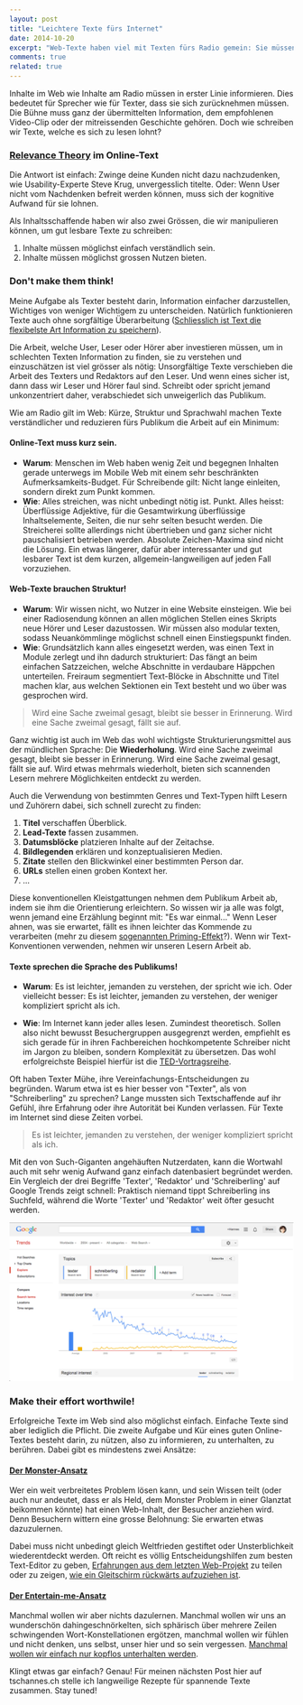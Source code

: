 ```yaml
---
layout: post
title: "Leichtere Texte fürs Internet"
date: 2014-10-20
excerpt: "Web-Texte haben viel mit Texten fürs Radio gemein: Sie müssen kurz, sehr strukturiert und häppchenweise verdaubar sein. Hier wie dort gilt: 'Sag es einfach'. Und: 'Belohne dein Publikum.'"
comments: true
related: true
---
```



Inhalte im Web wie Inhalte am Radio müssen in erster Linie informieren. Dies bedeutet für Sprecher wie für Texter, dass sie sich zurücknehmen müssen. Die Bühne muss ganz der übermittelten Information, dem empfohlenen Video-Clip oder der mitreissenden Geschichte gehören. Doch wie schreiben wir Texte, welche es sich zu lesen lohnt? 

### [Relevance Theory](http://www.phon.ucl.ac.uk/publications/WPL/02papers/wilson_sperber.pdf) im Online-Text

Die Antwort ist einfach: Zwinge deine Kunden nicht dazu nachzudenken, wie Usability-Experte Steve Krug, unvergesslich titelte. Oder: Wenn User nicht vom Nachdenken befreit werden können, muss sich der kognitive Aufwand für sie lohnen.

Als Inhaltsschaffende haben wir also zwei Grössen, die wir manipulieren können, um gut lesbare Texte zu schreiben: 

1. Inhalte müssen möglichst einfach verständlich sein.
2. Inhalte müssen möglichst grossen Nutzen bieten. 

### Don't make them think! 

Meine Aufgabe als Texter besteht darin, Information einfacher darzustellen, Wichtiges von weniger Wichtigem zu unterscheiden. Natürlich funktionieren Texte auch ohne sorgfältige Überarbeitung ([Schliesslich ist Text die flexibelste Art Information zu speichern](http://graydon2.dreamwidth.org/193447.html)). 

Die Arbeit, welche User, Leser oder Hörer aber investieren müssen, um in schlechten Texten Information zu finden, sie zu verstehen und einzuschätzen ist viel grösser als nötig: Unsorgfältige Texte verschieben die Arbeit des Texters und Redaktors auf den Leser. Und wenn eines sicher ist, dann dass wir Leser und Hörer faul sind. Schreibt oder spricht jemand  unkonzentriert daher, verabschiedet sich unweigerlich das Publikum.

Wie am Radio gilt im Web: Kürze, Struktur und Sprachwahl machen Texte verständlicher und reduzieren fürs Publikum die Arbeit auf ein Minimum:

#### Online-Text muss kurz sein.

- **Warum**: Menschen im Web haben wenig Zeit und begegnen Inhalten gerade unterwegs im Mobile Web mit einem sehr beschränkten Aufmerksamkeits-Budget. Für Schreibende gilt: Nicht lange einleiten, sondern direkt zum Punkt kommen.
- **Wie**: Alles streichen, was nicht unbedingt nötig ist. Punkt. Alles heisst: Überflüssige Adjektive, für die Gesamtwirkung überflüssige Inhaltselemente, Seiten, die nur sehr selten besucht werden. Die Streicherei sollte allerdings nicht übertrieben und ganz sicher nicht pauschalisiert betrieben werden. Absolute Zeichen-Maxima sind nicht die Lösung. Ein etwas längerer, dafür aber interessanter und gut lesbarer Text ist dem kurzen, allgemein-langweiligen auf jeden Fall vorzuziehen.

#### Web-Texte brauchen Struktur!

- **Warum**: Wir wissen nicht, wo Nutzer in eine Website einsteigen. Wie bei einer Radiosendung können an allen möglichen Stellen eines Skripts neue Hörer und Leser dazustossen. Wir müssen also modular texten, sodass Neuankömmlinge möglichst schnell einen Einstiegspunkt finden. 
- **Wie**: Grundsätzlich kann alles eingesetzt werden, was einen Text in Module zerlegt und ihn dadurch strukturiert: Das fängt an beim einfachen Satzzeichen, welche Abschnitte in verdaubare Häppchen unterteilen. Freiraum segmentiert Text-Blöcke in Abschnitte und Titel machen klar, aus welchen Sektionen ein Text besteht und wo über was gesprochen wird.

> Wird eine Sache zweimal gesagt, bleibt sie besser in Erinnerung. Wird eine Sache zweimal gesagt, fällt sie auf.

Ganz wichtig ist auch im Web das wohl wichtigste Strukturierungsmittel aus der mündlichen Sprache: Die **Wiederholung**. Wird eine Sache zweimal gesagt, bleibt sie besser in Erinnerung. Wird eine Sache zweimal gesagt, fällt sie auf. Wird etwas mehrmals wiederholt, bieten sich scannenden Lesern mehrere Möglichkeiten entdeckt zu werden.

Auch die Verwendung von bestimmten Genres und Text-Typen hilft Lesern und Zuhörern dabei, sich schnell zurecht zu finden: 

1. **Titel** verschaffen Überblick.
2. **Lead-Texte** fassen zusammen.
3. **Datumsblöcke** platzieren Inhalte auf der Zeitachse. 
4. **Bildlegenden** erklären und konzeptualisieren Medien. 
5. **Zitate** stellen den Blickwinkel einer bestimmten Person dar. 
6. **URLs** stellen einen groben Kontext her.
6. ... 

Diese konventionellen Kleistgattungen nehmen dem Publikum Arbeit ab, indem sie ihm die Orientierung erleichtern. So wissen wir ja alle was folgt, wenn jemand eine Erzählung beginnt mit: "Es war einmal..." Wenn Leser ahnen, was sie erwartet, fällt es ihnen leichter das Kommende zu verarbeiten (mehr zu diesem [sogenannten Priming-Effekt](http://en.wikipedia.org/wiki/Priming_(psychology))?). Wenn wir Text-Konventionen verwenden, nehmen wir unseren Lesern Arbeit ab.

#### Texte sprechen die Sprache des Publikums!

- **Warum**: Es ist leichter, jemanden zu verstehen, der spricht wie ich. Oder vielleicht besser: Es ist leichter, jemanden zu verstehen, der weniger kompliziert spricht als ich.

- **Wie**: Im Internet kann jeder alles lesen. Zumindest theoretisch. Sollen also nicht bewusst Besuchergruppen ausgegrenzt werden, empfiehlt es sich gerade für in ihren Fachbereichen hochkompetente Schreiber nicht im Jargon zu bleiben, sondern Komplexität zu übersetzen. Das wohl erfolgreichste Beispiel hierfür ist die [TED-Vortragsreihe](http://www.ted.com).

Oft haben Texter Mühe, ihre Vereinfachungs-Entscheidungen zu begründen. Warum etwa ist es hier besser von "Texter", als von "Schreiberling" zu sprechen? Lange mussten sich Textschaffende auf ihr Gefühl, ihre Erfahrung oder ihre Autorität bei Kunden verlassen. Für Texte im Internet sind diese Zeiten vorbei. 

> Es ist leichter, jemanden zu verstehen, der weniger kompliziert spricht als ich.

Mit den von Such-Giganten angehäuften Nutzerdaten, kann die Wortwahl auch mit sehr wenig Aufwand ganz einfach datenbasiert begründet werden. Ein Vergleich der drei Begriffe 'Texter', 'Redaktor' und 'Schreiberling' auf Google Trends zeigt schnell: Praktisch niemand tippt Schreiberling ins Suchfeld, während die Worte 'Texter' und 'Redaktor' weit öfter gesucht werden.

![Weltweiter Vergleich der drei Begriffe 'Texter', 'Redaktor' und 'Schreiberling' auf Google Trends: Praktisch niemand sucht nach Schreiberling](/images/trends-2014-10-18.png "Texter gewinnt, Schreiberling verliert, Redaktor im Mittelfeld.")

### Make their effort worthwile!
Erfolgreiche Texte im Web sind also möglichst einfach. Einfache Texte sind aber lediglich die Pflicht. Die zweite Aufgabe und Kür eines guten Online-Textes besteht darin, zu nützen, also zu informieren, zu unterhalten, zu berühren. Dabei gibt es mindestens zwei Ansätze:

#### [Der Monster-Ansatz](/monster-held-glanztat)

Wer ein weit verbreitetes Problem lösen kann, und sein Wissen teilt (oder auch nur andeutet, dass er als Held, dem Monster Problem in einer Glanztat beikommen könnte) hat einen Web-Inhalt, der Besucher anziehen wird. Denn Besuchern wittern eine grosse Belohnung: Sie erwarten etwas dazuzulernen.

Dabei muss nicht unbedingt gleich Weltfrieden gestiftet oder Unsterblichkeit wiederentdeckt werden. Oft reicht es völlig Entscheidungshilfen zum besten Text-Editor zu geben, [Erfahrungen aus dem letzten Web-Projekt](/design-first) zu teilen oder zu zeigen, [wie ein Gleitschirm rückwärts aufzuziehen ist](http://www.youtube.com/watch?v=LHgMtNXkElc). 

#### [Der Entertain-me-Ansatz](/nutzloses-im-netz)

Manchmal wollen wir aber nichts dazulernen. Manchmal wollen wir uns an wunderschön dahingeschnörkelten, sich sphärisch über mehrere Zeilen schwingenden Wort-Konstellationen ergötzen, manchmal wollen wir fühlen und nicht denken, uns selbst, unser hier und so sein vergessen. [Manchmal wollen wir einfach nur kopflos unterhalten werden](/kopflos).

Klingt etwas gar einfach? Genau! Für meinen nächsten Post hier auf tschannes.ch stelle ich langweilige Rezepte für spannende Texte zusammen. Stay tuned!




